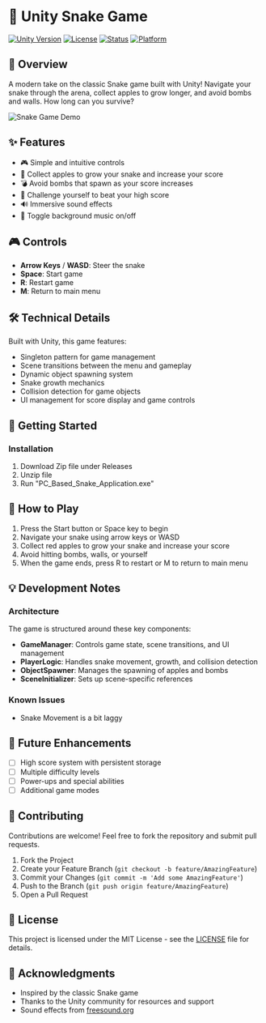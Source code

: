 # 🐍 Unity Snake Game

[![Unity Version](https://img.shields.io/badge/Unity-2022.3%2B-blue.svg)](https://unity.com/)
[![License](https://img.shields.io/badge/License-MIT-green.svg)](LICENSE)
[![Status](https://img.shields.io/badge/Status-In%20Development-yellow.svg)](STATUS)
[![Platform](https://img.shields.io/badge/Platform-PC-orange.svg)](PLATFORM)

## 📖 Overview

A modern take on the classic Snake game built with Unity! Navigate your snake through the arena, collect apples to grow longer, and avoid bombs and walls. How long can you survive?

![Snake Game Demo](https://via.placeholder.com/800x400?text=Snake+Game+Screenshot)

## ✨ Features

- 🎮 Simple and intuitive controls
- 🍎 Collect apples to grow your snake and increase your score
- 💣 Avoid bombs that spawn as your score increases
- 🎯 Challenge yourself to beat your high score
- 🔊 Immersive sound effects
- 🎵 Toggle background music on/off

## 🎮 Controls

- **Arrow Keys** / **WASD**: Steer the snake
- **Space**: Start game
- **R**: Restart game
- **M**: Return to main menu

## 🛠️ Technical Details

Built with Unity, this game features:

- Singleton pattern for game management
- Scene transitions between the menu and gameplay
- Dynamic object spawning system
- Snake growth mechanics
- Collision detection for game objects
- UI management for score display and game controls

## 🚀 Getting Started

### Installation

1. Download Zip file under Releases
2. Unzip file
3. Run "PC_Based_Snake_Application.exe"

## 🎯 How to Play

1. Press the Start button or Space key to begin
2. Navigate your snake using arrow keys or WASD
3. Collect red apples to grow your snake and increase your score
4. Avoid hitting bombs, walls, or yourself
5. When the game ends, press R to restart or M to return to main menu

## 💡 Development Notes

### Architecture

The game is structured around these key components:

- **GameManager**: Controls game state, scene transitions, and UI management
- **PlayerLogic**: Handles snake movement, growth, and collision detection
- **ObjectSpawner**: Manages the spawning of apples and bombs
- **SceneInitializer**: Sets up scene-specific references

### Known Issues

- Snake Movement is a bit laggy

## 📝 Future Enhancements

- [ ] High score system with persistent storage
- [ ] Multiple difficulty levels
- [ ] Power-ups and special abilities
- [ ] Additional game modes

## 🤝 Contributing

Contributions are welcome! Feel free to fork the repository and submit pull requests.

1. Fork the Project
2. Create your Feature Branch (`git checkout -b feature/AmazingFeature`)
3. Commit your Changes (`git commit -m 'Add some AmazingFeature'`)
4. Push to the Branch (`git push origin feature/AmazingFeature`)
5. Open a Pull Request

## 📄 License

This project is licensed under the MIT License - see the [LICENSE](LICENSE) file for details.

## 👏 Acknowledgments

- Inspired by the classic Snake game
- Thanks to the Unity community for resources and support
- Sound effects from [freesound.org](https://freesound.org/)

  
